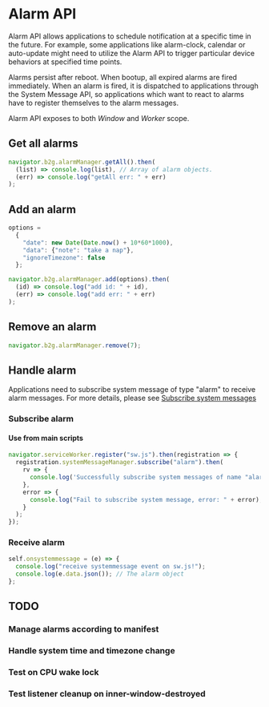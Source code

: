 # Alarm API

Alarm API allows applications to schedule notification at a specific time in the future. For example, some applications like alarm-clock, calendar or auto-update might need to utilize the Alarm API to trigger particular device behaviors at specified time points.

Alarms persist after reboot. When bootup, all expired alarms are fired immediately. When an alarm is fired, it is dispatched to applications through the System Message API, so applications which want to react to alarms have to register themselves to the alarm messages.

Alarm API exposes to both *Window* and *Worker* scope.

## Get all alarms
```javascript
navigator.b2g.alarmManager.getAll().then(
  (list) => console.log(list), // Array of alarm objects.
  (err) => console.log("getAll err: " + err)
);
```

## Add an alarm
```javascript
options =
  {
    "date": new Date(Date.now() + 10*60*1000),
    "data": {"note": "take a nap"},
    "ignoreTimezone": false
  };

navigator.b2g.alarmManager.add(options).then(
  (id) => console.log("add id: " + id),
  (err) => console.log("add err: " + err)
);
```

## Remove an alarm
```javascript
navigator.b2g.alarmManager.remove(7);
```

## Handle alarm
Applications need to subscribe system message of type "alarm" to receive alarm messages. For more details, please see [Subscribe system messages](../messages/README.md)

### Subscribe alarm
#### Use from main scripts
```javascript
navigator.serviceWorker.register("sw.js").then(registration => {
  registration.systemMessageManager.subscribe("alarm").then(
    rv => {
      console.log('Successfully subscribe system messages of name "alarm".');
    },
    error => {
      console.log("Fail to subscribe system message, error: " + error);
    }
  );
});
```

### Receive alarm
```javascript
self.onsystemmessage = (e) => {
  console.log("receive systemmessage event on sw.js!");
  console.log(e.data.json()); // The alarm object
};
```

## TODO
### Manage alarms according to manifest
### Handle system time and timezone change
### Test on CPU wake lock
### Test listener cleanup on inner-window-destroyed

